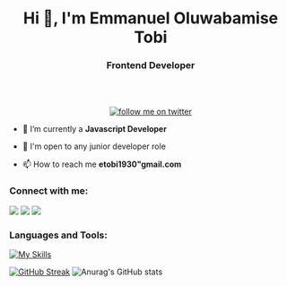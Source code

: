 

<h1 align="center">Hi 👋, I'm Emmanuel Oluwabamise Tobi</h1>
<h3 align="center">Frontend Developer</h3>
</br> 
</br>


<p align="center"> <a href="https://twitter.com/thatRedPillGuy" target="blank"><img src="https://img.shields.io/twitter/follow/thatRedPillGuy?logo=twitter&style=for-the-badge" alt="follow me on twitter" /></a> </p>

<!-- - 🔭 I’m currently working on **Freelance Project** -->

- 🌱 I’m currently a **Javascript Developer**

- 💬 I'm open to any junior developer role

- 📫 How to reach me **etobi1930"gmail.com**



<h3 align="left">Connect with me:</h3>

[<img src="https://img.shields.io/badge/LinkedIn-%230077B5.svg?&style=for-the-badge&logo=linkedin&logoColor=white" />](https://www.linkedin.com/in/demilade-ogegbo-a423531b5/)
[<img src = "https://img.shields.io/badge/Twitter-%2320A1F1.svg?&style=for-the-badge&logo=twitter&logoColor=white">](https://twitter.com/thatRedPillGuy)
[<img src = "https://img.shields.io/badge/Instagram-%181717.svg?&style=for-the-badge&logo=instagram&logoColor=white&color=E4405F">](https://instagram.com/thatredpillguy1)



<h3 align="left">Languages and Tools:</h3>

[![My Skills](https://skills.thijs.gg/icons?i=js,react,html,tailwindcss,vite,git,css)](https://skills.thijs.gg)






<a href="https://git.io/streak-stats"><img src="https://github-readme-streak-stats.herokuapp.com?user=thatRedPillGuy&theme=react&date_format=M%20j%5B%2C%20Y%5D&exclude_days=Sun%2CSat" alt="GitHub Streak" /></a>
![Anurag's GitHub stats](https://github-readme-stats.vercel.app/api?username=thatRedPillGUy&show_icons=true&theme=cobalt)


